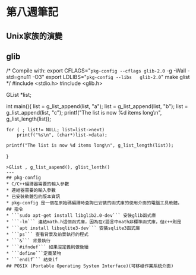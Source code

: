 # 第八週筆記
## Unix家族的演變
## glib
/* Compile with:
export CFLAGS="`pkg-config --cflags glib-2.0` -g -Wall -std=gnu11 -O3"
export LDLIBS="`pkg-config --libs   glib-2.0`"
make glist
*/
#include <stdio.h>
#include <glib.h>

GList *list;

int main(){
    list = g_list_append(list, "a");
    list = g_list_append(list, "b");
    list = g_list_append(list, "c");
    printf("The list is now %d items long\n", g_list_length(list));

    for ( ; list!= NULL; list=list->next)
        printf("%s\n", (char*)list->data);

    printf("The list is now %d items long\n", g_list_length(list));
}
```
>Glist , g_list_aapend(), glist_lenth()
---
## pkg-config
* C/C++編譯器需要的輸入參數
* 連結器需要的輸入參數
* 已安裝軟體包的版本資訊
* pkg-config 是一個在原始碼編譯時查詢已安裝的函式庫的使用介面的電腦工具軟體。
## 指令
* ```sudo apt-get install libglib2.0-dev``` 安裝glib函式庫
* ```-lm``` 連結math.h這個函式庫，因為在c語言中math非標準函式庫，但c++則是
* ```apt install libsqlite3-dev``` 安裝sqlite3函式庫
* ```ps``` 查看背景及前景執行的程式
* ```&``` 背景執行
* ```#ifndef``` 如果沒定義則做後續
* ```define```定義某物
* ```endif``` 結束if
## POSIX (Portable Operating System Interface)(可移植作業系統介面)
